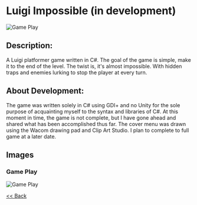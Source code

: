# Luigi Impossible (in development)

![Game Play](https://zevyirmiyahu.github.io/images/Luigi_Images/Luigi_Impossible_Game_Menu.jpg)

## Description: 
A Luigi platformer game written in C#. The goal of the game is simple, make it to the end of the level. The twist is, it's almost 
impossible. With hidden traps and enemies lurking to stop the player at every turn. 

## About Development:
The game was written solely in C# using GDI+ and no Unity for the sole purpose of acquainting myself to the syntax and libraries of C#.
At this moment in time, the game is not complete, but I have gone ahead and shared what has been accomplished thus far. The cover menu was
drawn using the Wacom drawing pad and Clip Art Studio. I plan to complete to full game at a later date.


## Images

### Game Play
![Game Play](https://zevyirmiyahu.github.io/images/Luigi_Images/Luigi1.jpg)


[<< Back](http://zevyirmiyahu.github.io)

